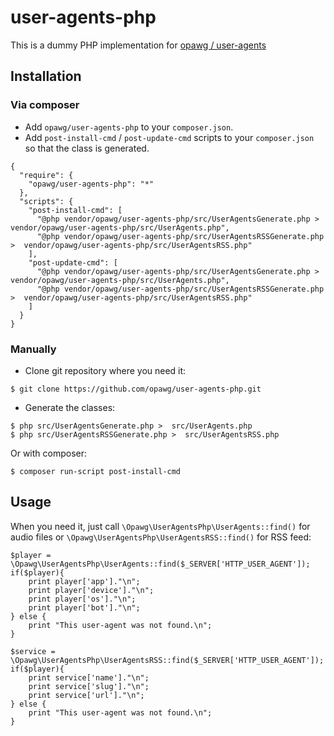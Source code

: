 # user-agents-php
This is a dummy PHP implementation for [opawg / user-agents](https://github.com/opawg/user-agents)

## Installation

### Via composer

- Add `opawg/user-agents-php` to your `composer.json`.
- Add `post-install-cmd` / `post-update-cmd` scripts to your `composer.json` so that the class is generated.

```
{
  "require": {
    "opawg/user-agents-php": "*"
  },
  "scripts": {
    "post-install-cmd": [
      "@php vendor/opawg/user-agents-php/src/UserAgentsGenerate.php >  vendor/opawg/user-agents-php/src/UserAgents.php",
      "@php vendor/opawg/user-agents-php/src/UserAgentsRSSGenerate.php >  vendor/opawg/user-agents-php/src/UserAgentsRSS.php"
    ],
    "post-update-cmd": [
      "@php vendor/opawg/user-agents-php/src/UserAgentsGenerate.php >  vendor/opawg/user-agents-php/src/UserAgents.php",
      "@php vendor/opawg/user-agents-php/src/UserAgentsRSSGenerate.php >  vendor/opawg/user-agents-php/src/UserAgentsRSS.php"
    ]
  }
}
```

### Manually
- Clone git repository where you need it:

```
$ git clone https://github.com/opawg/user-agents-php.git
```

- Generate the classes:

```
$ php src/UserAgentsGenerate.php >  src/UserAgents.php
$ php src/UserAgentsRSSGenerate.php >  src/UserAgentsRSS.php
```

Or with composer:

```
$ composer run-script post-install-cmd
```

## Usage
When you need it, just call `\Opawg\UserAgentsPhp\UserAgents::find()` for audio files or `\Opawg\UserAgentsPhp\UserAgentsRSS::find()` for RSS feed:

```
$player = \Opawg\UserAgentsPhp\UserAgents::find($_SERVER['HTTP_USER_AGENT']);
if($player){
	print player['app']."\n";
	print player['device']."\n";
	print player['os']."\n";
	print player['bot']."\n";
} else {
	print "This user-agent was not found.\n";
}

$service = \Opawg\UserAgentsPhp\UserAgentsRSS::find($_SERVER['HTTP_USER_AGENT']);
if($player){
	print service['name']."\n";
	print service['slug']."\n";
	print service['url']."\n";
} else {
	print "This user-agent was not found.\n";
}
```
